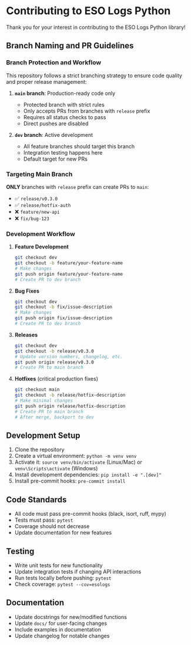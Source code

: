 # Contributing to ESO Logs Python

Thank you for your interest in contributing to the ESO Logs Python library!

## Branch Naming and PR Guidelines

### Branch Protection and Workflow

This repository follows a strict branching strategy to ensure code quality and proper release management:

1. **`main` branch**: Production-ready code only
   - Protected branch with strict rules
   - Only accepts PRs from branches with `release` prefix
   - Requires all status checks to pass
   - Direct pushes are disabled

2. **`dev` branch**: Active development
   - All feature branches should target this branch
   - Integration testing happens here
   - Default target for new PRs

### Targeting Main Branch

**ONLY** branches with `release` prefix can create PRs to `main`:
- ✅ `release/v0.3.0`
- ✅ `release/hotfix-auth`
- ❌ `feature/new-api`
- ❌ `fix/bug-123`

### Development Workflow

1. **Feature Development**
   ```bash
   git checkout dev
   git checkout -b feature/your-feature-name
   # Make changes
   git push origin feature/your-feature-name
   # Create PR to dev branch
   ```

2. **Bug Fixes**
   ```bash
   git checkout dev
   git checkout -b fix/issue-description
   # Make changes
   git push origin fix/issue-description
   # Create PR to dev branch
   ```

3. **Releases**
   ```bash
   git checkout dev
   git checkout -b release/v0.3.0
   # Update version numbers, changelog, etc.
   git push origin release/v0.3.0
   # Create PR to main branch
   ```

4. **Hotfixes** (critical production fixes)
   ```bash
   git checkout main
   git checkout -b release/hotfix-description
   # Make minimal changes
   git push origin release/hotfix-description
   # Create PR to main branch
   # After merge, backport to dev
   ```

## Development Setup

1. Clone the repository
2. Create a virtual environment: `python -m venv venv`
3. Activate it: `source venv/bin/activate` (Linux/Mac) or `venv\Scripts\activate` (Windows)
4. Install development dependencies: `pip install -e ".[dev]"`
5. Install pre-commit hooks: `pre-commit install`

## Code Standards

- All code must pass pre-commit hooks (black, isort, ruff, mypy)
- Tests must pass: `pytest`
- Coverage should not decrease
- Update documentation for new features

## Testing

- Write unit tests for new functionality
- Update integration tests if changing API interactions
- Run tests locally before pushing: `pytest`
- Check coverage: `pytest --cov=esologs`

## Documentation

- Update docstrings for new/modified functions
- Update `docs/` for user-facing changes
- Include examples in documentation
- Update changelog for notable changes
